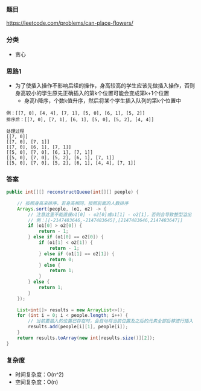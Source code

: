 ### 题目
https://leetcode.com/problems/can-place-flowers/

### 分类
* 贪心

### 思路1
* 为了使插入操作不影响后续的操作，身高较高的学生应该先做插入操作，否则身高较小的学生原先正确插入的第k个位置可能会变成第k+1个位置
    * 身高h降序，个数k值升序，然后将某个学生插入队列的第k个位置中

```
例：[[7, 0], [4, 4], [7, 1], [5, 0], [6, 1], [5, 2]]
排序后：[[7, 0], [7, 1], [6, 1], [5, 0], [5, 2], [4, 4]]

处理过程
[[7, 0]]
[[7, 0], [7, 1]]
[[7, 0], [6, 1], [7, 1]]
[[5, 0], [7, 0], [6, 1], [7, 1]]
[[5, 0], [7, 0], [5, 2], [6, 1], [7, 1]]
[[5, 0], [7, 0], [5, 2], [6, 1], [4, 4], [7, 1]]
```

### 答案
```java
public int[][] reconstructQueue(int[][] people) {
    
    // 按照身高来排序，若身高相同，按照前面的人数排序
    Arrays.sort(people, (o1, o2) -> {
        // 注意这里不能直接o1[0] - o2[0]或o1[1] - o2[1]，否则会导致整型溢出
        // 例：[[-2147483646,-2147483645],[2147483646,2147483647]]
        if (o1[0] > o2[0]) {
            return - 1;
        } else if (o1[0] == o2[0]) {
            if (o1[1] < o2[1]) {
                return - 1;
            } else if (o1[1] == o2[1]) {
                return 0;
            } else {
                return 1;
            }
        } else {
            return 1;
        }
    });
    
    List<int[]> results = new ArrayList<>();
    for (int i = 0; i < people.length; i++) {
        // 当前要插入的位置已存在时，会自动将当前位置及之后的元素全部后移进行插入
        results.add(people[i][1], people[i]);
    }
    return results.toArray(new int[results.size()][2]);
}
```

### 复杂度
* 时间复杂度：O(n^2)
* 空间复杂度：O(n)
